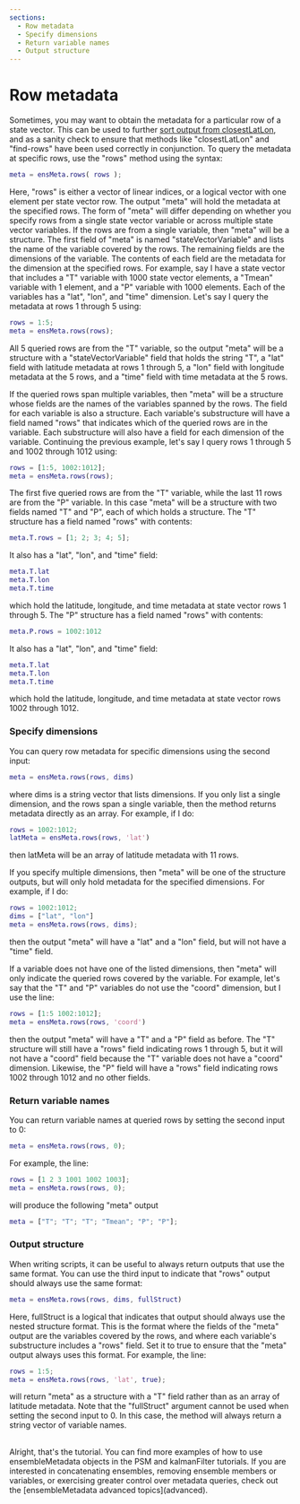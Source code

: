 ```yaml
---
sections:
  - Row metadata
  - Specify dimensions
  - Return variable names
  - Output structure
---
```

# Row metadata

Sometimes, you may want to obtain the metadata for a particular row of a state vector. This can be used to further [sort output from closestLatLon](closest#multiple-closest-rows), and as a sanity check to ensure that methods like "closestLatLon" and "find-rows" have been used correctly in conjunction. To query the metadata at specific rows, use the "rows" method using the syntax:
```matlab
meta = ensMeta.rows( rows );
```
Here, "rows" is either a vector of linear indices, or a logical vector with one element per state vector row. The output "meta" will hold the metadata at the specified rows. The form of "meta" will differ depending on whether you specify rows from a single state vector variable or across multiple state vector variables. If the rows are from a single variable, then "meta" will be a structure. The first field of "meta" is named "stateVectorVariable" and lists the name of the variable covered by the rows. The remaining fields are the dimensions of the variable. The contents of each field are the metadata for the dimension at the specified rows. For example, say I have a state vector that includes a "T" variable with 1000 state vector elements, a "Tmean" variable with 1 element, and a "P" variable with 1000 elements. Each of the variables has a "lat", "lon", and "time" dimension. Let's say I query the metadata at rows 1 through 5 using:
```matlab
rows = 1:5;
meta = ensMeta.rows(rows);
```
All 5 queried rows are from the "T" variable, so the output "meta" will be a structure with a "stateVectorVariable" field that holds the string "T", a "lat" field with latitude metadata at rows 1 through 5, a "lon" field with longitude metadata at the 5 rows, and a "time" field with time metadata at the 5 rows.

If the queried rows span multiple variables, then "meta" will be a structure whose fields are the names of the variables spanned by the rows. The field for each variable is also a structure. Each variable's substructure will have a field named "rows" that indicates which of the queried rows are in the variable. Each substructure will also have a field for each dimension of the variable. Continuing the previous example, let's say I query rows 1 through 5 and 1002 through 1012 using:
```matlab
rows = [1:5, 1002:1012];
meta = ensMeta.rows(rows);
```
The first five queried rows are from the "T" variable, while the last 11 rows are from the "P" variable. In this case "meta" will be a structure with two fields named "T" and "P", each of which holds a structure. The "T" structure has a field named "rows" with contents:
```matlab
meta.T.rows = [1; 2; 3; 4; 5];
```
It also has a "lat", "lon", and "time" field:
```matlab
meta.T.lat
meta.T.lon
meta.T.time
```
which hold the latitude, longitude, and time metadata at state vector rows 1 through 5. The "P" structure has a field named "rows" with contents:
```matlab
meta.P.rows = 1002:1012
```
It also has a "lat", "lon", and "time" field:
```matlab
meta.T.lat
meta.T.lon
meta.T.time
```
which hold the latitude, longitude, and time metadata at state vector rows 1002 through 1012.

### Specify dimensions
You can query row metadata for specific dimensions using the second input:
```matlab
meta = ensMeta.rows(rows, dims)
```
where dims is a string vector that lists dimensions. If you only list a single dimension, and the rows span a single variable, then the method returns metadata directly as an array. For example, if I do:
```matlab
rows = 1002:1012;
latMeta = ensMeta.rows(rows, 'lat')
```
then latMeta will be an array of latitude metadata with 11 rows.

If you specify multiple dimensions, then "meta" will be one of the structure outputs, but will only hold metadata for the specified dimensions. For example, if I do:
```matlab
rows = 1002:1012;
dims = ["lat", "lon"]
meta = ensMeta.rows(rows, dims);
```
then the output "meta" will have a "lat" and a "lon" field, but will not have a "time" field.

If a variable does not have one of the listed dimensions, then "meta" will only indicate the queried rows covered by the variable. For example, let's say that the "T" and "P" variables do not use the "coord" dimension, but I use the line:
```matlab
rows = [1:5 1002:1012];
meta = ensMeta.rows(rows, 'coord')
```
then the output "meta" will have a "T" and a "P" field as before. The "T" structure will still have a "rows" field indicating rows 1 through 5, but it will not have a "coord" field because the "T" variable does not have a "coord" dimension. Likewise, the "P" field will have a "rows" field indicating rows 1002 through 1012 and no other fields.

### Return variable names
You can return variable names at queried rows by setting the second input to 0:
```matlab
meta = ensMeta.rows(rows, 0);
```

For example, the line:
```matlab
rows = [1 2 3 1001 1002 1003];
meta = ensMeta.rows(rows, 0);
```
will produce the following "meta" output
```matlab
meta = ["T"; "T"; "T"; "Tmean"; "P"; "P"];
```

### Output structure
When writing scripts, it can be useful to always return outputs that use the same format. You can use the third input to indicate that "rows" output should always use the same format:
```matlab
meta = ensMeta.rows(rows, dims, fullStruct)
```
Here, fullStruct is a logical that indicates that output should always use the nested structure format. This is the format where the fields of the "meta" output are the variables covered by the rows, and where each variable's substructure includes a "rows" field. Set it to true to ensure that the "meta" output always uses this format. For example, the line:
```matlab
rows = 1:5;
meta = ensMeta.rows(rows, 'lat', true);
```
will return "meta" as a structure with a "T" field rather than as an array of latitude metadata. Note that the "fullStruct" argument cannot be used when setting the second input to 0. In this case, the method will always return a string vector of variable names.

<br>
Alright, that's the tutorial. You can find more examples of how to use ensembleMetadata objects in the PSM and kalmanFilter tutorials. If you are interested in concatenating ensembles, removing ensemble members or variables, or exercising greater control over metadata queries, check out the [ensembleMetadata advanced topics](advanced).
